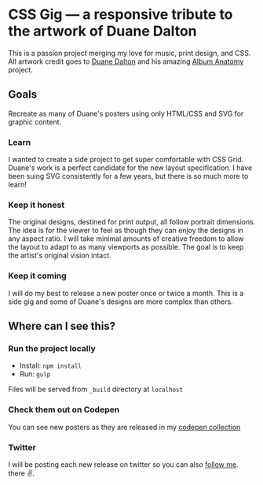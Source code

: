 <img src='http://payload.cargocollective.com/1/1/46385/1509479/prt_500x350_1454856565.jpg' alt=''/>

# CSS Gig — a responsive tribute to the artwork of Duane Dalton

This is a passion project merging my love for music, print design, and CSS.
All artwork credit goes to [Duane Dalton](http://duanedalton.com/) and his amazing [Album Anatomy](http://duanedalton.com/Album-Anatomy) project.

## Goals

Recreate as many of Duane's posters using only HTML/CSS and SVG for graphic content.

### Learn

I wanted to create a side project to get super comfortable with CSS Grid. Duane's work is a perfect candidate for the new layout specification. I have been suing SVG consistently for a few years, but there is so much more to learn!

### Keep it honest

The original designs, destined for print output, all follow portrait dimensions. The idea is for the viewer to feel as though they can enjoy the designs in any aspect ratio. I will take minimal amounts of creative freedom to allow the layout to adapt to as many viewports as possible. The goal is to keep the artist's original vision intact.

### Keep it coming

I will do my best to release a new poster once or twice a month. This is a side gig and some of Duane's designs are more complex than others.

## Where can I see this?

### Run the project locally

- Install: `npm install`
- Run: `gulp`

Files will be served from `_build` directory at `localhost`

### Check them out on Codepen

You can see new posters as they are released in my [codepen collection](https://codepen.io/collection/nWRZLM/)

### Twitter

I will be posting each new release on twitter so you can also [follow me](https://twitter.com/luclemo). there ✌️.